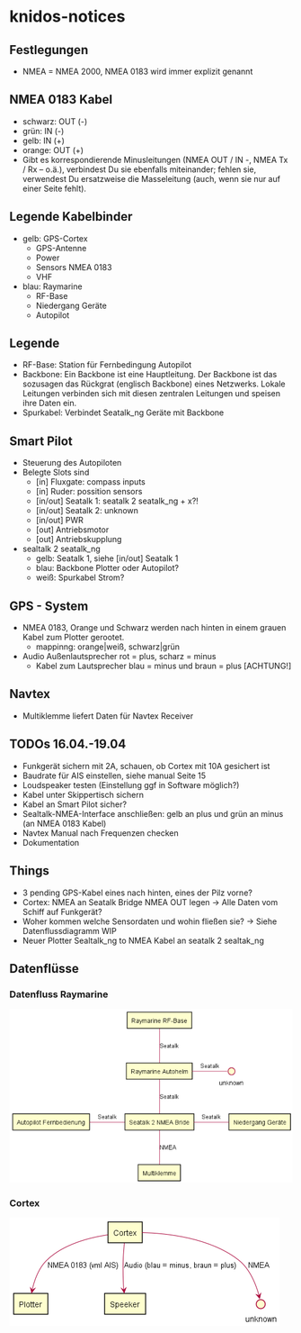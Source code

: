 # knidos-notices
## Festlegungen
- NMEA = NMEA 2000, NMEA 0183 wird immer explizit genannt

## NMEA 0183 Kabel
- schwarz: OUT (-)
- grün: IN (-)
- gelb: IN (+)
- orange: OUT (+)
- Gibt es korrespondierende Minusleitungen (NMEA OUT / IN -, NMEA Tx / Rx – o.ä.), verbindest Du sie ebenfalls miteinander; fehlen sie, verwendest Du ersatzweise die Masseleitung (auch, wenn sie nur auf einer Seite fehlt).

## Legende Kabelbinder
- gelb: GPS-Cortex
    - GPS-Antenne
    - Power
    - Sensors NMEA 0183
    - VHF
- blau: Raymarine
    - RF-Base
    - Niedergang Geräte
    - Autopilot

## Legende
- RF-Base: Station für Fernbedingung Autopilot
- Backbone: Ein Backbone ist eine Hauptleitung. Der Backbone ist das sozusagen das Rückgrat (englisch Backbone) eines Netzwerks. Lokale Leitungen verbinden sich mit diesen zentralen Leitungen und speisen ihre Daten ein.
- Spurkabel: Verbindet Seatalk_ng Geräte mit Backbone

## Smart Pilot
- Steuerung des Autopiloten
- Belegte Slots sind
    - [in] Fluxgate: compass inputs
    - [in] Ruder: possition sensors
    - [in/out] Seatalk 1: seatalk 2 seatalk_ng + x?!
    - [in/out] Seatalk 2: unknown
    - [in/out] PWR
    - [out] Antriebsmotor
    - [out] Antriebskupplung
- sealtalk 2 seatalk_ng
    - gelb: Seatalk 1, siehe [in/out] Seatalk 1
    - blau: Backbone Plotter oder Autopilot?
    - weiß: Spurkabel Strom?


## GPS - System
- NMEA 0183, Orange und Schwarz werden nach hinten in einem grauen Kabel zum Plotter gerootet.
    - mappinng: orange|weiß, schwarz|grün
- Audio Außenlautsprecher rot = plus, scharz = minus
    - Kabel zum Lautsprecher blau = minus und braun = plus [ACHTUNG!]

## Navtex
- Multiklemme liefert Daten für Navtex Receiver

## TODOs 16.04.-19.04
- Funkgerät sichern mit 2A, schauen, ob Cortex mit 10A gesichert ist
- Baudrate für AIS einstellen, siehe manual Seite 15
- Loudspeaker testen (Einstellung ggf in Software möglich?)
- Kabel unter Skippertisch sichern
- Kabel an Smart Pilot sicher?
- Sealtalk-NMEA-Interface anschließen: gelb an plus und grün an minus (an NMEA 0183 Kabel)
- Navtex Manual nach Frequenzen checken
- Dokumentation

## Things
- 3 pending GPS-Kabel eines nach hinten, eines der Pilz vorne?
- Cortex: NMEA an Seatalk Bridge NMEA OUT legen -> Alle Daten vom Schiff auf Funkgerät?
- Woher kommen welche Sensordaten und wohin fließen sie? -> Siehe Datenflussdiagramm WIP
- Neuer Plotter Sealtalk_ng to NMEA Kabel an seatalk 2 sealtak_ng

## Datenflüsse

### Datenfluss Raymarine
[sensordaten]: datenfluss/sensordaten.png "Sensordatenfluss"
![sensordaten]

### Cortex
[cortex]: datenfluss/cortex.png "Cortex"
![cortex]
